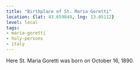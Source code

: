 ```yaml
---
title: "Birthplace of St. Maria Goretti"
location: {lat: 43.659849, lng: 13.05112}
level: local
tags:
- maria-goretti
- holy-persons
- italy
---
```


Here St. Maria Goretti was born on October 16, 1890.
